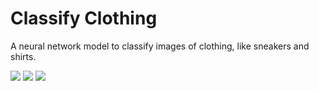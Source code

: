 # Classify Clothing
A neural network model to classify images of clothing, like sneakers and shirts.

<img src="https://github.com/chinmaybhardwaj/Python/blob/master/Deep%20Learning/Classify%20Clothing/images/1.png">

<img src="https://github.com/chinmaybhardwaj/Python/blob/master/Deep%20Learning/Classify%20Clothing/images/2.png">

<img src="https://github.com/chinmaybhardwaj/Python/blob/master/Deep%20Learning/Classify%20Clothing/images/3.png">

